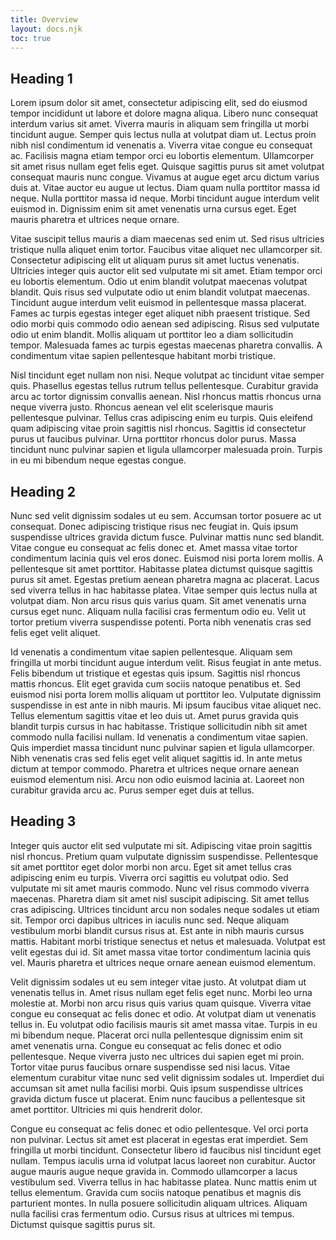 ```yaml
---
title: Overview
layout: docs.njk
toc: true
---
```


## Heading 1

Lorem ipsum dolor sit amet, consectetur adipiscing elit, sed do eiusmod tempor incididunt ut labore et dolore magna aliqua. Libero nunc consequat interdum varius sit amet. Viverra mauris in aliquam sem fringilla ut morbi tincidunt augue. Semper quis lectus nulla at volutpat diam ut. Lectus proin nibh nisl condimentum id venenatis a. Viverra vitae congue eu consequat ac. Facilisis magna etiam tempor orci eu lobortis elementum. Ullamcorper sit amet risus nullam eget felis eget. Quisque sagittis purus sit amet volutpat consequat mauris nunc congue. Vivamus at augue eget arcu dictum varius duis at. Vitae auctor eu augue ut lectus. Diam quam nulla porttitor massa id neque. Nulla porttitor massa id neque. Morbi tincidunt augue interdum velit euismod in. Dignissim enim sit amet venenatis urna cursus eget. Eget mauris pharetra et ultrices neque ornare.

Vitae suscipit tellus mauris a diam maecenas sed enim ut. Sed risus ultricies tristique nulla aliquet enim tortor. Faucibus vitae aliquet nec ullamcorper sit. Consectetur adipiscing elit ut aliquam purus sit amet luctus venenatis. Ultricies integer quis auctor elit sed vulputate mi sit amet. Etiam tempor orci eu lobortis elementum. Odio ut enim blandit volutpat maecenas volutpat blandit. Quis risus sed vulputate odio ut enim blandit volutpat maecenas. Tincidunt augue interdum velit euismod in pellentesque massa placerat. Fames ac turpis egestas integer eget aliquet nibh praesent tristique. Sed odio morbi quis commodo odio aenean sed adipiscing. Risus sed vulputate odio ut enim blandit. Mollis aliquam ut porttitor leo a diam sollicitudin tempor. Malesuada fames ac turpis egestas maecenas pharetra convallis. A condimentum vitae sapien pellentesque habitant morbi tristique.

Nisl tincidunt eget nullam non nisi. Neque volutpat ac tincidunt vitae semper quis. Phasellus egestas tellus rutrum tellus pellentesque. Curabitur gravida arcu ac tortor dignissim convallis aenean. Nisl rhoncus mattis rhoncus urna neque viverra justo. Rhoncus aenean vel elit scelerisque mauris pellentesque pulvinar. Tellus cras adipiscing enim eu turpis. Quis eleifend quam adipiscing vitae proin sagittis nisl rhoncus. Sagittis id consectetur purus ut faucibus pulvinar. Urna porttitor rhoncus dolor purus. Massa tincidunt nunc pulvinar sapien et ligula ullamcorper malesuada proin. Turpis in eu mi bibendum neque egestas congue.

## Heading 2

Nunc sed velit dignissim sodales ut eu sem. Accumsan tortor posuere ac ut consequat. Donec adipiscing tristique risus nec feugiat in. Quis ipsum suspendisse ultrices gravida dictum fusce. Pulvinar mattis nunc sed blandit. Vitae congue eu consequat ac felis donec et. Amet massa vitae tortor condimentum lacinia quis vel eros donec. Euismod nisi porta lorem mollis. A pellentesque sit amet porttitor. Habitasse platea dictumst quisque sagittis purus sit amet. Egestas pretium aenean pharetra magna ac placerat. Lacus sed viverra tellus in hac habitasse platea. Vitae semper quis lectus nulla at volutpat diam. Non arcu risus quis varius quam. Sit amet venenatis urna cursus eget nunc. Aliquam nulla facilisi cras fermentum odio eu. Velit ut tortor pretium viverra suspendisse potenti. Porta nibh venenatis cras sed felis eget velit aliquet.

Id venenatis a condimentum vitae sapien pellentesque. Aliquam sem fringilla ut morbi tincidunt augue interdum velit. Risus feugiat in ante metus. Felis bibendum ut tristique et egestas quis ipsum. Sagittis nisl rhoncus mattis rhoncus. Elit eget gravida cum sociis natoque penatibus et. Sed euismod nisi porta lorem mollis aliquam ut porttitor leo. Vulputate dignissim suspendisse in est ante in nibh mauris. Mi ipsum faucibus vitae aliquet nec. Tellus elementum sagittis vitae et leo duis ut. Amet purus gravida quis blandit turpis cursus in hac habitasse. Tristique sollicitudin nibh sit amet commodo nulla facilisi nullam. Id venenatis a condimentum vitae sapien. Quis imperdiet massa tincidunt nunc pulvinar sapien et ligula ullamcorper. Nibh venenatis cras sed felis eget velit aliquet sagittis id. In ante metus dictum at tempor commodo. Pharetra et ultrices neque ornare aenean euismod elementum nisi. Arcu non odio euismod lacinia at. Laoreet non curabitur gravida arcu ac. Purus semper eget duis at tellus.

## Heading 3

Integer quis auctor elit sed vulputate mi sit. Adipiscing vitae proin sagittis nisl rhoncus. Pretium quam vulputate dignissim suspendisse. Pellentesque sit amet porttitor eget dolor morbi non arcu. Eget sit amet tellus cras adipiscing enim eu turpis. Viverra orci sagittis eu volutpat odio. Sed vulputate mi sit amet mauris commodo. Nunc vel risus commodo viverra maecenas. Pharetra diam sit amet nisl suscipit adipiscing. Sit amet tellus cras adipiscing. Ultrices tincidunt arcu non sodales neque sodales ut etiam sit. Tempor orci dapibus ultrices in iaculis nunc sed. Neque aliquam vestibulum morbi blandit cursus risus at. Est ante in nibh mauris cursus mattis. Habitant morbi tristique senectus et netus et malesuada. Volutpat est velit egestas dui id. Sit amet massa vitae tortor condimentum lacinia quis vel. Mauris pharetra et ultrices neque ornare aenean euismod elementum.

Velit dignissim sodales ut eu sem integer vitae justo. At volutpat diam ut venenatis tellus in. Amet risus nullam eget felis eget nunc. Morbi leo urna molestie at. Morbi non arcu risus quis varius quam quisque. Viverra vitae congue eu consequat ac felis donec et odio. At volutpat diam ut venenatis tellus in. Eu volutpat odio facilisis mauris sit amet massa vitae. Turpis in eu mi bibendum neque. Placerat orci nulla pellentesque dignissim enim sit amet venenatis urna. Congue eu consequat ac felis donec et odio pellentesque. Neque viverra justo nec ultrices dui sapien eget mi proin. Tortor vitae purus faucibus ornare suspendisse sed nisi lacus. Vitae elementum curabitur vitae nunc sed velit dignissim sodales ut. Imperdiet dui accumsan sit amet nulla facilisi morbi. Quis ipsum suspendisse ultrices gravida dictum fusce ut placerat. Enim nunc faucibus a pellentesque sit amet porttitor. Ultricies mi quis hendrerit dolor.

Congue eu consequat ac felis donec et odio pellentesque. Vel orci porta non pulvinar. Lectus sit amet est placerat in egestas erat imperdiet. Sem fringilla ut morbi tincidunt. Consectetur libero id faucibus nisl tincidunt eget nullam. Tempus iaculis urna id volutpat lacus laoreet non curabitur. Auctor augue mauris augue neque gravida in. Commodo ullamcorper a lacus vestibulum sed. Viverra tellus in hac habitasse platea. Nunc mattis enim ut tellus elementum. Gravida cum sociis natoque penatibus et magnis dis parturient montes. In nulla posuere sollicitudin aliquam ultrices. Aliquam nulla facilisi cras fermentum odio. Cursus risus at ultrices mi tempus. Dictumst quisque sagittis purus sit.
